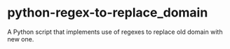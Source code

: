 # python-regex-to-replace_domain
A Python script that implements use of regexes to replace old domain with new one.
